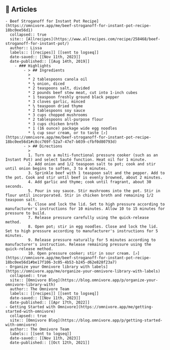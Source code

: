 ## 🔖 Articles
	- Beef Stroganoff for Instant Pot Recipe](https://omnivore.app/me/beef-stroganoff-for-instant-pot-recipe-18bc0ee56d1)
	  collapsed:: true
	  site:: [Allrecipes](https://www.allrecipes.com/recipe/258468/beef-stroganoff-for-instant-pot/)
	  author:: Lissa
	  labels:: [[recipes]] [[sent to logseq]]
	  date-saved:: [[Nov 11th, 2023]]
	  date-published:: [[Aug 14th, 2019]]
		- ### Highlights
			- > ## Ingredients
			  > 
			  * 2 tablespoons canola oil
			  * ½ onion, diced
			  * 2 teaspoons salt, divided
			  * 2 pounds beef stew meat, cut into 1-inch cubes
			  * 1 teaspoon freshly ground black pepper
			  * 3 cloves garlic, minced
			  * ½ teaspoon dried thyme
			  * 2 tablespoons soy sauce
			  * 3 cups chopped mushrooms
			  * 2 tablespoons all-purpose flour
			  * 3 cups chicken broth
			  * 1 (16 ounce) package wide egg noodles
			  * ¾ cup sour cream, or to taste [⤴️](https://omnivore.app/me/beef-stroganoff-for-instant-pot-recipe-18bc0ee56d1#c8cc769f-52a7-47e7-b039-cfbf0d80793d)
			- > ## Directions
			  > 
			  1. Turn on a multi-functional pressure cooker (such as an Instant Pot) and select Sauté function. Heat oil for 1 minute.
			  2. Add onion and 1/2 teaspoon salt to pot; cook and stir until onion begins to soften, 3 to 4 minutes.
			  3. Sprinkle beef with 1 teaspoon salt and the pepper. Add to the pot. Cook and stir until beef is evenly browned, about 2 minutes.
			  4. Add garlic and thyme; cook until fragrant, about 30 seconds.
			  5. Pour in soy sauce. Stir mushrooms into the pot. Stir in flour until incorporated. Stir in chicken broth and remaining 1/2 teaspoon salt.
			  6. Close and lock the lid. Set to high pressure according to manufacturer's instructions for 10 minutes. Allow 10 to 15 minutes for pressure to build.
			  7. Release pressure carefully using the quick-release method.
			  8. Open pot; stir in egg noodles. Close and lock the lid. Set to high pressure according to manufacturer's instructions for 5 minutes.
			  9. Release pressure naturally for 5 minutes according to manufacturer's instruction. Release remaining pressure using the quick-release method.
			  10. Open pressure cooker; stir in sour cream. [⤴️](https://omnivore.app/me/beef-stroganoff-for-instant-pot-recipe-18bc0ee56d1#be17f106-3c05-4b53-b245-d62e828f23a7)
	- Organize your Omnivore library with labels](https://omnivore.app/me/organize-your-omnivore-library-with-labels)
	  collapsed:: true
	  site:: [Omnivore Blog](https://blog.omnivore.app/p/organize-your-omnivore-library-with)
	  author:: The Omnivore Team
	  labels:: [[recipes]] [[sent to logseq]]
	  date-saved:: [[Nov 11th, 2023]]
	  date-published:: [[Apr 17th, 2022]]
	- Getting Started with Omnivore](https://omnivore.app/me/getting-started-with-omnivore)
	  collapsed:: true
	  site:: [Omnivore Blog](https://blog.omnivore.app/p/getting-started-with-omnivore)
	  author:: The Omnivore Team
	  labels:: [[sent to logseq]]
	  date-saved:: [[Nov 11th, 2023]]
	  date-published:: [[Oct 12th, 2021]]
